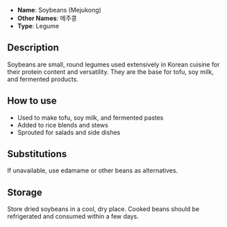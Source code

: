 - **Name**: Soybeans (Mejukong)
- **Other Names**: 메주콩
- **Type**: Legume

## Description

Soybeans are small, round legumes used extensively in Korean cuisine for their protein content and versatility. They are the base for tofu, soy milk, and fermented products.

## How to use

- Used to make tofu, soy milk, and fermented pastes
- Added to rice blends and stews
- Sprouted for salads and side dishes

## Substitutions

If unavailable, use edamame or other beans as alternatives.

## Storage

Store dried soybeans in a cool, dry place. Cooked beans should be refrigerated and consumed within a few days. 